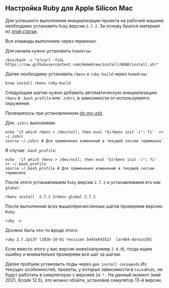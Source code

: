 ## Настройка Ruby для Apple Silicon Mac

Для успешного выполнения инициализации проекта на рабочей машине необходимо установить `Ruby` версии `2.7.2`. За основу брался материал из [этой статьи](https://kemalmutlu.medium.com/installing-ruby-on-rails-macbook-pro-m1-4272da855fb3 "https://kemalmutlu.medium.com/installing-ruby-on-rails-macbook-pro-m1-4272da855fb3").

Все команды выполняем через терминал.

Для начала нужно установить `homebrew`:

`/bin/bash -c "$(curl -fsSL https://raw.githubusercontent.com/Homebrew/install/HEAD/install.sh)"`

Далее необходимо установить `rbenv` и `ruby-build` через `homebrew`:

`brew install rbenv ruby-build`

Следующим шагом нужно добавить автоматическую инициализацию `rbenv` в `.bash_profile` или `.zshrc`, в зависимости от используемого окружения.

Проверялось при установленном [oh-my-zsh](https://ohmyz.sh/ "https://ohmyz.sh/").

Для `.zshrc` выполняем:
```
echo 'if which rbenv > /dev/null; then eval "$(rbenv init -)"; fi'  >> ~/.zshrc 
source ~/.zshrc # Для применения изменений в текущей сессии терминала`
```

В случае `.bash_profile`:
```
echo  'if which rbenv > /dev/null; then eval "$(rbenv init -)"; fi'  >> ~/.bash_profile 
source ~/.bash_profile # Для применения изменений в текущей сессии терминала`
```
После этого устанавливаем `Ruby` версии `2.7.2` и устанавливаем его как `global`:

`rbenv install  2.7.2 2rbenv global 2.7.2`

После выполнения всех вышеперечисленных шагов проверяем версию `Ruby`:

`ruby -v`

Должно быть что-то вроде этого:

`ruby 2.7.2p137 (2020-10-01 revision 5445e04352)  [arm64-darwin20]`

Если вместо этого у вас версия ниже(например `2.6.0`), тогда ищем ошибку и внимательно проверяем все шаг за шагом.

Далее пробуем установить поды через `gem install cocoapods`
Из текущих особенностей, проекты, у которых зависимости в `CocoaPods`, не будут работать в симуляторах с версией `14.*.` На данный момент (май 2021, Xcode 12.5), это можно обойти, установив симулятор 13-й версии.
